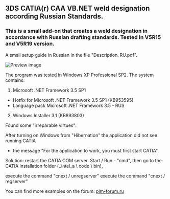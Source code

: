 ## 3DS CATIA(r) CAA VB.NET weld designation according Russian Standards.
### This is a small add-on that creates a weld designation in accordance with Russian drafting standards. Tested in V5R15 and V5R19 version.

A small setup guide in Russian in the file "Description_RU.pdf".

![Preview image](https://github.com/Lab-V/CATIA_GOST_WELD_SYMBOL/blob/main/CAA_VBNET_WELD_SYMBOL.png)

The program was tested in Windows XP Professional SP2.
The system contains:

1. Microsoft .NET Framework 3.5 SP1
 + Hotfix for Microsoft .NET Framework 3.5 SP1 (KB953595)
 + Language pack Microsoft .NET Framework 3.5 - RUS

2. Windows Installer 3.1 (KB893803)


Found some "irreparable virtues":

After turning on Windows from "Hibernation" the application did not see running CATIA
- the message "For the application to work, you must first start CATIA".

Solution: restart the CATIA COM server.
Start / Run - "cmd", then go to the CATIA installation folder (..intel_a \ code \ bin),

execute the command "cnext / unregserver"
execute the command "cnext / regserver"

You can find more examples on the forum:
[plm-forum.ru](http://www.plm-forum.ru/forum/)
